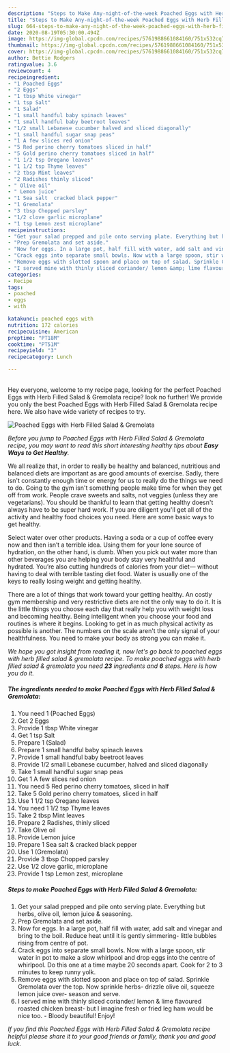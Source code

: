 ```yaml
---
description: "Steps to Make Any-night-of-the-week Poached Eggs with Herb Filled Salad &amp;amp; Gremolata"
title: "Steps to Make Any-night-of-the-week Poached Eggs with Herb Filled Salad &amp;amp; Gremolata"
slug: 664-steps-to-make-any-night-of-the-week-poached-eggs-with-herb-filled-salad-and-amp-gremolata
date: 2020-08-19T05:30:00.494Z
image: https://img-global.cpcdn.com/recipes/5761988661084160/751x532cq70/poached-eggs-with-herb-filled-salad-gremolata-recipe-main-photo.jpg
thumbnail: https://img-global.cpcdn.com/recipes/5761988661084160/751x532cq70/poached-eggs-with-herb-filled-salad-gremolata-recipe-main-photo.jpg
cover: https://img-global.cpcdn.com/recipes/5761988661084160/751x532cq70/poached-eggs-with-herb-filled-salad-gremolata-recipe-main-photo.jpg
author: Bettie Rodgers
ratingvalue: 3.6
reviewcount: 4
recipeingredient:
- "1 Poached Eggs"
- "2 Eggs"
- "1 tbsp White vinegar"
- "1 tsp Salt"
- "1 Salad"
- "1 small handful baby spinach leaves"
- "1 small handful baby beetroot leaves"
- "1/2 small Lebanese cucumber halved and sliced diagonally"
- "1 small handful sugar snap peas"
- "1 A few slices red onion"
- "5 Red perino cherry tomatoes sliced in half"
- "5 Gold perino cherry tomatoes sliced in half"
- "1 1/2 tsp Oregano leaves"
- "1 1/2 tsp Thyme leaves"
- "2 tbsp Mint leaves"
- "2 Radishes thinly sliced"
- " Olive oil"
- " Lemon juice"
- "1 Sea salt  cracked black pepper"
- "1 Gremolata"
- "3 tbsp Chopped parsley"
- "1/2 clove garlic microplane"
- "1 tsp Lemon zest microplane"
recipeinstructions:
- "Get your salad prepped and pile onto serving plate. Everything but herbs, olive oil, lemon juice &amp; seasoning."
- "Prep Gremolata and set aside."
- "Now for eggs. In a large pot, half fill with water, add salt and vinegar and bring to the boil. Reduce heat until it is gently simmering- little bubbles rising from centre of pot."
- "Crack eggs into separate small bowls. Now with a large spoon, stir water in pot to make a slow whirlpool and drop eggs into the centre of whirlpool. Do this one at a time maybe 20 seconds apart. Cook for 2 to 3 minutes to keep runny yolk."
- "Remove eggs with slotted spoon and place on top of salad. Sprinkle Gremolata over the top. Now sprinkle herbs- drizzle olive oil, squeeze lemon juice over- season and serve."
- "I served mine with thinly sliced coriander/ lemon &amp; lime flavoured roasted chicken breast- but I imagine fresh or fried leg ham would be nice too. Bloody beautiful! Enjoy!"
categories:
- Recipe
tags:
- poached
- eggs
- with

katakunci: poached eggs with 
nutrition: 172 calories
recipecuisine: American
preptime: "PT18M"
cooktime: "PT51M"
recipeyield: "3"
recipecategory: Lunch

---
```

<br>
Hey everyone, welcome to my recipe page, looking for the perfect Poached Eggs with Herb Filled Salad &amp; Gremolata recipe? look no further! We provide you only the best Poached Eggs with Herb Filled Salad &amp; Gremolata recipe here. We also have wide variety of recipes to try.
<br>


![Poached Eggs with Herb Filled Salad &amp; Gremolata](https://img-global.cpcdn.com/recipes/5761988661084160/751x532cq70/poached-eggs-with-herb-filled-salad-gremolata-recipe-main-photo.jpg)

<i>Before you jump to Poached Eggs with Herb Filled Salad &amp; Gremolata recipe, you may want to read this short interesting healthy tips about <strong>Easy Ways to Get Healthy</strong>.</i>

We all realize that, in order to really be healthy and balanced, nutritious and balanced diets are important as are good amounts of exercise. Sadly, there isn't constantly enough time or energy for us to really do the things we need to do. Going to the gym isn't something people make time for when they get off from work. People crave sweets and salts, not veggies (unless they are vegetarians). You should be thankful to learn that getting healthy doesn't always have to be super hard work. If you are diligent you'll get all of the activity and healthy food choices you need. Here are some basic ways to get healthy.

Select water over other products. Having a soda or a cup of coffee every now and then isn’t a terrible idea. Using them for your lone source of hydration, on the other hand, is dumb. When you pick out water more than other beverages you are helping your body stay very healthful and hydrated. You’re also cutting hundreds of calories from your diet— without having to deal with terrible tasting diet food. Water is usually one of the keys to really losing weight and getting healthy.

There are a lot of things that work toward your getting healthy. An costly gym membership and very restrictive diets are not the only way to do it. It is the little things you choose each day that really help you with weight loss and becoming healthy. Being intelligent when you choose your food and routines is where it begins. Looking to get in as much physical activity as possible is another. The numbers on the scale aren't the only signal of your healthfulness. You need to make your body as strong you can make it. 


<i>We hope you got insight from reading it, now let's go back to poached eggs with herb filled salad &amp; gremolata recipe. To make poached eggs with herb filled salad &amp; gremolata you need <strong>23</strong> ingredients and <strong>6</strong> steps. Here is how you do it.
</i>

##### The ingredients needed to make Poached Eggs with Herb Filled Salad &amp; Gremolata:

1. You need 1 (Poached Eggs)
1. Get 2 Eggs
1. Provide 1 tbsp White vinegar
1. Get 1 tsp Salt
1. Prepare 1 (Salad)
1. Prepare 1 small handful baby spinach leaves
1. Provide 1 small handful baby beetroot leaves
1. Provide 1/2 small Lebanese cucumber, halved and sliced diagonally
1. Take 1 small handful sugar snap peas
1. Get 1 A few slices red onion
1. You need 5 Red perino cherry tomatoes, sliced in half
1. Take 5 Gold perino cherry tomatoes, sliced in half
1. Use 1 1/2 tsp Oregano leaves
1. You need 1 1/2 tsp Thyme leaves
1. Take 2 tbsp Mint leaves
1. Prepare 2 Radishes, thinly sliced
1. Take  Olive oil
1. Provide  Lemon juice
1. Prepare 1 Sea salt &amp; cracked black pepper
1. Use 1 (Gremolata)
1. Provide 3 tbsp Chopped parsley
1. Use 1/2 clove garlic, microplane
1. Provide 1 tsp Lemon zest, microplane


##### Steps to make Poached Eggs with Herb Filled Salad &amp; Gremolata:

1. Get your salad prepped and pile onto serving plate. Everything but herbs, olive oil, lemon juice &amp; seasoning.
1. Prep Gremolata and set aside.
1. Now for eggs. In a large pot, half fill with water, add salt and vinegar and bring to the boil. Reduce heat until it is gently simmering- little bubbles rising from centre of pot.
1. Crack eggs into separate small bowls. Now with a large spoon, stir water in pot to make a slow whirlpool and drop eggs into the centre of whirlpool. Do this one at a time maybe 20 seconds apart. Cook for 2 to 3 minutes to keep runny yolk.
1. Remove eggs with slotted spoon and place on top of salad. Sprinkle Gremolata over the top. Now sprinkle herbs- drizzle olive oil, squeeze lemon juice over- season and serve.
1. I served mine with thinly sliced coriander/ lemon &amp; lime flavoured roasted chicken breast- but I imagine fresh or fried leg ham would be nice too. - Bloody beautiful! Enjoy!


<i>If you find this Poached Eggs with Herb Filled Salad &amp; Gremolata recipe helpful please share it to your good friends or family, thank you and good luck.</i>
